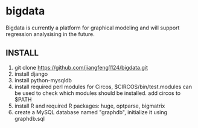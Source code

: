 bigdata
=======

Bigdata is currently a platform for graphical modeling and will support regression analysising in the future.

INSTALL
-------
1. git clone https://github.com/jiangfeng1124/bigdata.git
2. install django
3. install python-mysqldb
4. install required perl modules for Circos, $CIRCOS/bin/test.modules can be used to check which modules should be installed. add circos to $PATH
5. install R and required R packages: huge, optparse, bigmatrix
6. create a MySQL database named "graphdb", initialize it using graphdb.sql
